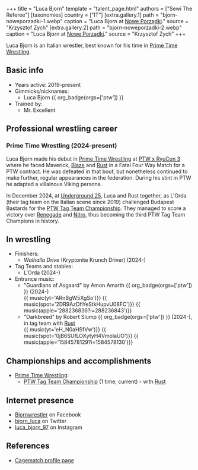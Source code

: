 +++
title = "Luca Bjorn"
template = "talent_page.html"
authors = ["Sewi The Referee"]
[taxonomies]
country = ["IT"]
[extra.gallery.1]
path = "bjorn-noweporzadki-1.webp"
caption = "Luca Bjorn at [Nowe Porządki](@/e/ptw/2025-01-11-ptw-nowe-porzadki.md)."
source = "Krzysztof Zych"
[extra.gallery.2]
path = "bjorn-noweporzadki-2.webp"
caption = "Luca Bjorn at [Nowe Porządki](@/e/ptw/2025-01-11-ptw-nowe-porzadki.md)."
source = "Krzysztof Zych"
+++

Luca Bjorn is an Italian wrestler, best known for his time in [Prime Time Wrestling](@/o/ptw.md).

## Basic info

* Years active: 2019-present
* Gimmicks/nicknames:
  - Luca Bjorn {{ org_badge(orgs=['ptw']) }}
* Trained by:
  - Mr. Excellent

## Professional wrestling career

### Prime Time Wrestling (2024-present)

Luca Bjorn made his debut in [Prime Time Wrestling](@/o/ptw.md) at [PTW x RyuCon 3](@/e/ptw/2024-07-07-ptw-x-ryucon.md) where he faced Maverick, [Blaze](@/w/blaze.md) and [Rust](@/w/rust.md) in a Fatal Four Way Match for a PTW contract. He was defeated in that bout, but nonetheless continued to make further, regular appearances in the federation. During his stint in PTW he adapted a villainous Viking persona.

In December 2024, at [Underground 25](@/e/ptw/2024-12-07-ptw-underground-25.md), Luca and Rust together, as L'Orda (their tag team on the Italian scene since 2019) challenged Budapest Bastards for the [PTW Tag Team Championship](@/c/ptw-tag-team-championship.md). They managed to score a victory over [Renegade](@/w/renegade.md) and [Nitro](@/w/nitro.md), thus becoming the third PTW Tag Team Champions in history.


## In wrestling

* Finishers:
  - _Walhalla Drive_ (Kryptonite Krunch Driver) (2024-)
* Tag Teams and stables:
  - L'Orda (2024-)
* Entrance music:
  - "Guardians of Asgaard" by Amon Amarth
 {{ org_badge(orgs=['ptw']) }} (2024-)<br>
 {{ music(yt='ARnBgW5XgSo')}}
 {{ music(spot='2DR9AzDhYeStkHupvU08FC')}}
 {{ music(apple='288236836?i=288236843')}}
  - "Darkbreed" by Robert Slump
 {{ org_badge(orgs=['ptw']) }} (2024-), in tag team with [Rust](@/w/rust.md)<br>
 {{ music(yt='eH_N0aHSfVw')}}
 {{ music(spot='0jB6SUfLOXytyH4VmolaUO')}}
 {{ music(apple='1584578129?i=1584578130')}}

## Championships and accomplishments

* [Prime Time Wrestling](@/o/ptw.md):
  - [PTW Tag Team Championship](@/c/ptw-tag-team-championship.md) (1 time; current) - with [Rust](@/w/rust.md)

## Internet presence

* [Bjornwrestler](https://www.facebook.com/Bjornwrestler) on Facebook
* [bjorn_luca](https://x.com/bjorn_luca) on Twitter
* [luca_bjorn_97](https://www.instagram.com/luca_bjorn_97) on Instagram

## References

* [Cagematch profile page](https://www.cagematch.net/?id=2&nr=25726)
